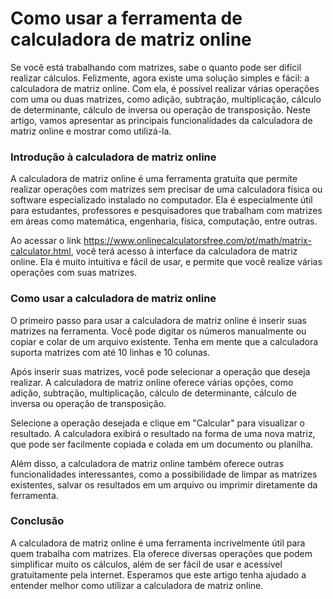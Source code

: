 Como usar a ferramenta de calculadora de matriz online
======================================================

Se você está trabalhando com matrizes, sabe o quanto pode ser difícil realizar cálculos. Felizmente, agora existe uma solução simples e fácil: a calculadora de matriz online. Com ela, é possível realizar várias operações com uma ou duas matrizes, como adição, subtração, multiplicação, cálculo de determinante, cálculo de inversa ou operação de transposição. Neste artigo, vamos apresentar as principais funcionalidades da calculadora de matriz online e mostrar como utilizá-la.

###  Introdução à calculadora de matriz online 

A calculadora de matriz online é uma ferramenta gratuita que permite realizar operações com matrizes sem precisar de uma calculadora física ou software especializado instalado no computador. Ela é especialmente útil para estudantes, professores e pesquisadores que trabalham com matrizes em áreas como matemática, engenharia, física, computação, entre outras.

Ao acessar o link <https://www.onlinecalculatorsfree.com/pt/math/matrix-calculator.html>, você terá acesso à interface da calculadora de matriz online. Ela é muito intuitiva e fácil de usar, e permite que você realize várias operações com suas matrizes.

###  Como usar a calculadora de matriz online 

O primeiro passo para usar a calculadora de matriz online é inserir suas matrizes na ferramenta. Você pode digitar os números manualmente ou copiar e colar de um arquivo existente. Tenha em mente que a calculadora suporta matrizes com até 10 linhas e 10 colunas.

Após inserir suas matrizes, você pode selecionar a operação que deseja realizar. A calculadora de matriz online oferece várias opções, como adição, subtração, multiplicação, cálculo de determinante, cálculo de inversa ou operação de transposição.

Selecione a operação desejada e clique em "Calcular" para visualizar o resultado. A calculadora exibirá o resultado na forma de uma nova matriz, que pode ser facilmente copiada e colada em um documento ou planilha.

Além disso, a calculadora de matriz online também oferece outras funcionalidades interessantes, como a possibilidade de limpar as matrizes existentes, salvar os resultados em um arquivo ou imprimir diretamente da ferramenta.

###  Conclusão 

A calculadora de matriz online é uma ferramenta incrivelmente útil para quem trabalha com matrizes. Ela oferece diversas operações que podem simplificar muito os cálculos, além de ser fácil de usar e acessível gratuitamente pela internet. Esperamos que este artigo tenha ajudado a entender melhor como utilizar a calculadora de matriz online.